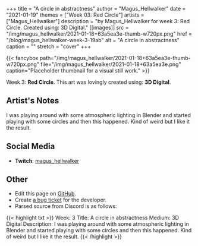 +++
title =       "A circle in abstractness"
author =      "Magus_Hellwalker"
date =        "2021-01-19"
themes =      ["Week 03: Red Circle"]
artists =     ["Magus_Hellwalker"]
description = "by Magus_Hellwalker for week 3: Red Circle. Created using: 3D Digital."
[[images]]
      src = "/img/magus_hellwalker/2021-01-18+63a5ea3e-thumb-w720px.png"
      href = "/blog/magus_hellwalker-week-3-19ab"
      alt = "A circle in abstractness"
      caption = ""
      stretch = "cover"
+++

{{< fancybox path="/img/magus_hellwalker/2021-01-18+63a5ea3e-thumb-w720px.png" file="/img/magus_hellwalker/2021-01-18+63a5ea3e.png" caption="Placeholder thumbnail for a visual still work." >}}


Week 3: **Red Circle**. This art was lovingly created using: **3D Digital**.

## Artist's Notes

I was playing around with some atmospheric lighting in Blender and started playing with some circles and then this happened. Kind of weird but I like it the result.

## Social Media

- **Twitch**: <a href='https://twitch.tv/magus_hellwalker' target='_blank'>magus_hellwalker</a>

## Other

- Edit this page on [GitHub](https://github.com/teaminkling/web-refresh/edit/main/content/blog/magus_hellwalker-week-3-19ab.md).
- Create [a bug ticket](https://github.com/teaminkling/web-refresh/issues/new?assignees=&labels=bug&template=problem-report.md&title=) for the developer.
- Parsed source from Discord is as follows:

{{< highlight txt >}}
Week: 3
Title:  A circle in abstractness
Medium: 3D Digital
Description: I was playing around with some atmospheric lighting in Blender and started playing with some circles and then this happened. Kind of weird but I like it the result.
{{< /highlight >}}